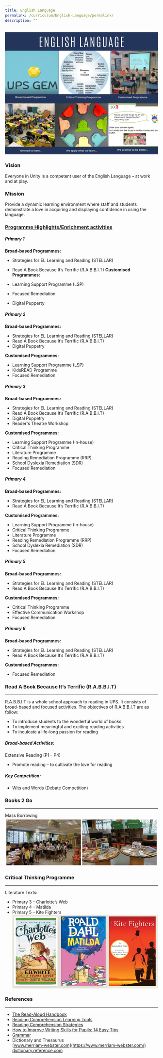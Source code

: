 ```yaml
---
title: English Language
permalink: /curriculum/English-Language/permalink/
description: ""
---
```

![](/images/Curriculum/2023/EL/Picture1.png)
### **Vision**
Everyone in Unity is a competent user of the English Language – at work and at play.

### **Mission**
Provide a dynamic learning environment where staff and students demonstrate a love in acquiring and displaying confidence in using the language.

### **<u>Programme Highlights/Enrichment activities</u>**


##### **Primary 1**

**Broad-based Programmes:**

*   Strategies for EL Learning and Reading (STELLAR)
*   Read A Book Because It’s Terrific (R.A.B.B.I.T)
**Customised Programmes:**

*   Learning Support Programme (LSP)
*   Focused Remediation
*   Digital Pupperty

##### **Primary 2**

**Broad-based Programmes:**

*   Strategies for EL Learning and Reading (STELLAR)
*   Read A Book Because It’s Terrific (R.A.B.B.I.T)
*   Digital Puppetry

**Customised Programmes:**

*   Learning Support Programme (LSP)
*   KidsREAD Programme
*   Focused Remediation

##### **Primary 3** 

**Broad-based Programmes:**

*   Strategies for EL Learning and Reading (STELLAR)
*   Read A Book Because It’s Terrific (R.A.B.B.I.T)
*   Digital Puppetry
*   Reader's Theatre Workshop

**Customised Programmes:**

*   Learning Support Programme (In-house)
*   Critical Thinking Programme
*   Literature Programme
*   Reading Remediation Programme (RRP)
*   School Dyslexia Remediation (SDR)
*   Focused Remediation

##### **Primary 4**
**Broad-based Programmes:**

*   Strategies for EL Learning and Reading (STELLAR)
*   Read A Book Because It’s Terrific (R.A.B.B.I.T)

**Customised Programmes:**

*   Learning Support Programme (In-house)
*   Critical Thinking Programme
*   Literature Programme
*   Reading Remediation Programme (RRP)
*   School Dyslexia Remediation (SDR)
*   Focused Remediation

##### **Primary 5**

**Broad-based Programmes:**

*   Strategies for EL Learning and Reading (STELLAR)
*   Read A Book Because It’s Terrific (R.A.B.B.I.T)

**Customised Programmes:**

*   Critical Thinking Programme
*   Effective Communication Workshop
*   Focused Remediation

##### **Primary 6**

**Broad-based Programmes:**

*   Strategies for EL Learning and Reading (STELLAR)
*   Read A Book Because It’s Terrific (R.A.B.B.I.T)

**Customised Programmes:**

*   Focused Remediation

### **Read A Book Because It’s Terrific (R.A.B.B.I.T)**
---
R.A.B.B.I.T is a whole school approach to reading in UPS. It consists of broad-based and focused activities. The objectives of R.A.B.B.I.T are as follow:

*   To introduce students to the wonderful world of books
*   To implement meaningful and exciting reading activities
*   To inculcate a life-long passion for reading

##### **Broad-based Activities:**

Extensive Reading (P1 – P4)

*   Promote reading – to cultivate the love for reading

##### **Key Competition:**
*  Wits and Words (Debate Competition)

### **Books 2 Go**
----------

Mass Borrowing
![](/images/Curriculum/2023/EL/EL%20Webpage.jpg)

### **Critical Thinking Programme**
------------------------------------------

Literature Texts:

*   Primary 3 – Charlotte’s Web
*   Primary 4 – Matilda
*   Primary 5 – Kite Fighters
![](/images/Curriculum/2023/EL/Picture4.png)

### **References**
----------
*   [The Read-Aloud Handbook](https://www.scholastic.com/parents/family-life/parent-hacks/read-aloud-handbook.html)
*   [Reading Comprehension Learning Tools](https://www.time4learning.com/readingpyramid/comprehension.htm)
*   [Reading Comprehension Strategies](https://reading.ecb.org/teacher/)
*   [How to Improve Writing Skills for Pupils: 14 Easy Tips](https://www.oxfordlearning.com/improve-kids-writing-skills/)
*   [Grammar](http://grammar.yourdictionary.com/sentences/20-Rules-of-subject-verb-agreement.html)
*   Dictionary and Thesaurus
    <br>[www.merriam-webster.com](https://www.merriam-webster.com/)<br>[dictionary.reference.com](http://www.dictionary.reference.com/)